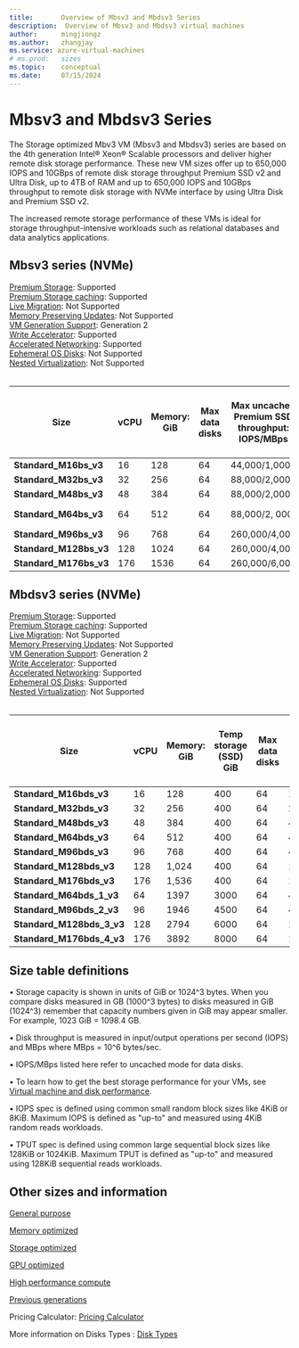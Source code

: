 ```yaml
---
title:       Overview of Mbsv3 and Mbdsv3 Series
description:  Overview of Mbsv3 and Mbdsv3 virtual machines
author:      mingjiongz
ms.author:   zhangjay
ms.service: azure-virtual-machines
# ms.prod:   sizes
ms.topic:    conceptual
ms.date:     07/15/2024
---
```


# Mbsv3 and Mbdsv3 Series 




The Storage optimized Mbv3 VM (Mbsv3 and Mbdsv3) series are based on the  4th generation Intel® Xeon® Scalable processors and deliver higher remote disk storage performance. These new VM sizes offer up to 650,000 IOPS and 10GBps of remote disk storage throughput Premium SSD v2 and Ultra Disk, up to 4TB of RAM and up to 650,000 IOPS and 10GBps throughput to remote disk storage with NVMe interface by using Ultra Disk and Premium SSD v2.

The increased remote storage performance of these VMs is ideal for storage throughput-intensive workloads such as relational databases and data analytics applications.  

## Mbsv3 series (NVMe)

[Premium Storage](/azure/../premium-storage-performance.md): Supported<br>
[Premium Storage caching](premium-storage-performance.md): Supported<br>
[Live Migration](maintenance-and-updates.md): Not Supported<br>
[Memory Preserving Updates](maintenance-and-updates.md): Not Supported<br>
[VM Generation Support](generation-2.md): Generation 2<br>
[Write Accelerator](./how-to-enable-write-accelerator.md): Supported<br>
[Accelerated Networking](/azure/virtual-network/create-vm-accelerated-networking-cli): Supported<br>
[Ephemeral OS Disks](ephemeral-os-disks.md): Not Supported <br>
[Nested Virtualization](/virtualization/hyper-v-on-windows/user-guide/nested-virtualization): Not Supported <br>
<br>

| **Size** | **vCPU** | **Memory: GiB** | **Max data disks** | **Max uncached Premium** **SSD  throughput: IOPS/MBps** | **Max uncached Ultra Disk and Premium SSD V2 disk throughput: IOPS/MBps** | **Max NICs** | **Max network bandwidth (Mbps)** |
|---|---|---|---|---|---|---|---|
| **Standard_M16bs_v3** | 16 | 128 | 64 | 44,000/1,000 | 64,000/1,000 | 8 | 8,000 |
| **Standard_M32bs_v3** | 32 | 256 | 64 | 88,000/2,000 | 88,000/2,000 | 8 | 16,000 |
| **Standard_M48bs_v3** | 48 | 384 | 64 | 88,000/2,000 | 120,000/2,000 | 8 | 16,000 |
| **Standard_M64bs_v3** | 64 | 512 | 64 | 88,000/2, 000 | 160,000/2, 000 | 8 | 16,000 |
| **Standard_M96bs_v3** | 96 | 768 | 64 | 260,000/4,000 | 260,000/4,000 | 8 | 25,000 |
| **Standard_M128bs_v3** | 128 | 1024 | 64 | 260,000/4,000 | 400,000/4,000 | 8 | 40,000 |
| **Standard_M176bs_v3** | 176 | 1536 | 64 | 260,000/6,000 | 650,000/6,000 | 8 | 50,000 |

## Mbdsv3 series (NVMe)

[Premium Storage](premium-storage-performance.md): Supported<br>
[Premium Storage caching](premium-storage-performance.md): Supported<br>
[Live Migration](maintenance-and-updates.md): Not Supported<br>
[Memory Preserving Updates](maintenance-and-updates.md): Not Supported<br>
[VM Generation Support](generation-2.md): Generation 2<br>
[Write Accelerator](./how-to-enable-write-accelerator.md): Supported<br>
[Accelerated Networking](/azure/virtual-network/create-vm-accelerated-networking-cli): Supported<br>
[Ephemeral OS Disks](ephemeral-os-disks.md): Supported <br>
[Nested Virtualization](/virtualization/hyper-v-on-windows/user-guide/nested-virtualization): Not Supported <br>
<br>

| **Size** | **vCPU** | **Memory: GiB** | **Temp storage (SSD) GiB** | **Max data disks** | **Max temp storage throughput: IOPS/MBps** | **Max uncached Premium** **SSD  throughput: IOPS/MBps** | **Max uncached Ultra Disk and Premium SSD V2 disk throughput: IOPS/MBps** | **Max NICs** | **Max network bandwidth (Mbps)** |
|---|---|---|---|---|---|---|---|---|---|
| **Standard_M16bds_v3** | 16 | 128 | 400 | 64 | 10,000/100 | 44,000/1,000 | 64,000/1,000 | 8 | 8,000 |
| **Standard_M32bds_v3** | 32 | 256 | 400 | 64 | 20,000/200 | 88,000/2,000 | 88,000/2,000 | 8 | 16,000 |
| **Standard_M48bds_v3** | 48 | 384 | 400 | 64 | 40,000/400 | 88,000/2,000 | 120,000/2,000 | 8 | 16,000 |
| **Standard_M64bds_v3** | 64 | 512 | 400 | 64 | 40,000/400 | 88,000/2,000 | 160,000/2,000 | 8 | 16,000 |
| **Standard_M96bds_v3** | 96 | 768 | 400 | 64 | 40,000/400 | 260,000/4,000 | 260,000/4,000 | 8 | 25,000 |
| **Standard_M128bds_v3** | 128 | 1,024 | 400 | 64 | 160,000/1600 | 260,000/4,000 | 400,000/4,000 | 8 | 40,000 |
| **Standard_M176bds_v3** | 176 | 1,536 | 400 | 64 | 160,000/1600 | 260,000/6,000 | 650,000/6,000 | 8 | 50,000 |
| **Standard_M64bds_1_v3** | 64 | 1397 | 3000 | 64 | 40,000/400 | 130,000/6,000 | 160, 000/6,000 | 8 | 20,000 |
| **Standard_M96bds_2_v3** | 96 | 1946 | 4500 | 64 | 40,000/400 | 130,000/8,000 | 260,000/8,000 | 8 | 20,000 |
| **Standard_M128bds_3_v3** | 128 | 2794 | 6000 | 64 | 160,000/1600 | 260,000/8,000 | 400,000/10,000 | 8 | 40,000 |
| **Standard_M176bds_4_v3** | 176 | 3892 | 8000 | 64 | 160,000/1600 | 260,000/8,000 | 650,000/10,000 | 8 | 40,000 |

## Size table definitions

• Storage capacity is shown in units of GiB or 1024^3 bytes. When you compare disks measured in GB (1000^3 bytes) to disks measured in GiB (1024^3) remember that capacity numbers given in GiB may appear smaller. For example, 1023 GiB = 1098.4 GB.

• Disk throughput is measured in input/output operations per second (IOPS) and MBps where MBps = 10^6 bytes/sec.

• IOPS/MBps listed here refer to uncached mode for data disks.

• To learn how to get the best storage performance for your VMs, see [Virtual machine and disk performance](/azure/virtual-machines/disks-performance).

• IOPS spec is defined using common small random block sizes like 4KiB or 8KiB. Maximum IOPS is defined as "up-to" and measured using 4KiB random reads workloads.

• TPUT spec is defined using common large sequential block sizes like 128KiB or 1024KiB. Maximum TPUT is defined as "up-to" and measured using 128KiB sequential reads workloads.

## Other sizes and information

[General purpose](/azure/virtual-machines/sizes-general)

[Memory optimized](/azure/virtual-machines/sizes-memory)

[Storage optimized](/azure/virtual-machines/sizes-storage)

[GPU optimized](/azure/virtual-machines/sizes-gpu)

[High performance compute](/azure/virtual-machines/sizes-hpc)

[Previous generations](/azure/virtual-machines/sizes-previous-gen)

Pricing Calculator: [Pricing Calculator](https://azure.microsoft.com/pricing/calculator/)

More information on Disks Types : [Disk Types](https://learn.microsoft.com/azure/virtual-machines/disks-types)
